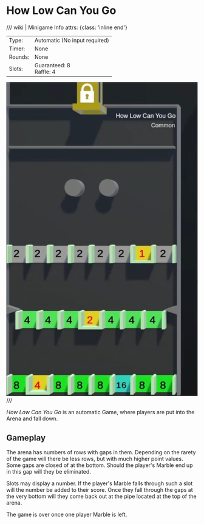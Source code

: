 # How Low Can You Go

/// wiki | Minigame Info
    attrs: {class: 'inline end'}

|         |                                |
|---------|--------------------------------|
| Type:   | Automatic (No input required)  |
| Timer:  | None                           |
| Rounds: | None                           |
| Slots:  | Guaranteed: 8<br>Raffle: 4     |

![how-low-can-you-go](../assets/images/minigames/how-low-can-you-go.jpg)
///

*How Low Can You Go* is an automatic Game, where players are put into the Arena and fall down.

## Gameplay

The arena has numbers of rows with gaps in them. Depending on the rarety of the game will there be less rows, but with much higher point values.  
Some gaps are closed of at the bottom. Should the player's Marble end up in this gap will they be eliminated.

Slots may display a number. If the player's Marble falls through such a slot will the number be added to their score. Once they fall through the gaps at the very bottom will they come back out at the pipe located at the top of the arena.

The game is over once one player Marble is left.